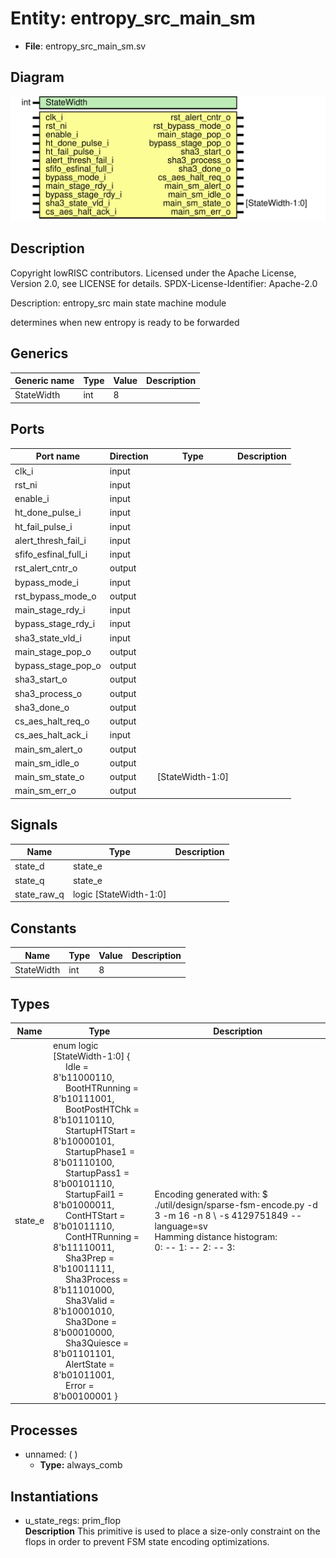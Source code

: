 # Entity: entropy_src_main_sm

- **File**: entropy_src_main_sm.sv
## Diagram

![Diagram](entropy_src_main_sm.svg "Diagram")
## Description

 Copyright lowRISC contributors.
 Licensed under the Apache License, Version 2.0, see LICENSE for details.
 SPDX-License-Identifier: Apache-2.0

 Description: entropy_src main state machine module

   determines when new entropy is ready to be forwarded

## Generics

| Generic name | Type | Value | Description |
| ------------ | ---- | ----- | ----------- |
| StateWidth   | int  | 8     |             |
## Ports

| Port name            | Direction | Type             | Description |
| -------------------- | --------- | ---------------- | ----------- |
| clk_i                | input     |                  |             |
| rst_ni               | input     |                  |             |
| enable_i             | input     |                  |             |
| ht_done_pulse_i      | input     |                  |             |
| ht_fail_pulse_i      | input     |                  |             |
| alert_thresh_fail_i  | input     |                  |             |
| sfifo_esfinal_full_i | input     |                  |             |
| rst_alert_cntr_o     | output    |                  |             |
| bypass_mode_i        | input     |                  |             |
| rst_bypass_mode_o    | output    |                  |             |
| main_stage_rdy_i     | input     |                  |             |
| bypass_stage_rdy_i   | input     |                  |             |
| sha3_state_vld_i     | input     |                  |             |
| main_stage_pop_o     | output    |                  |             |
| bypass_stage_pop_o   | output    |                  |             |
| sha3_start_o         | output    |                  |             |
| sha3_process_o       | output    |                  |             |
| sha3_done_o          | output    |                  |             |
| cs_aes_halt_req_o    | output    |                  |             |
| cs_aes_halt_ack_i    | input     |                  |             |
| main_sm_alert_o      | output    |                  |             |
| main_sm_idle_o       | output    |                  |             |
| main_sm_state_o      | output    | [StateWidth-1:0] |             |
| main_sm_err_o        | output    |                  |             |
## Signals

| Name        | Type                   | Description |
| ----------- | ---------------------- | ----------- |
| state_d     | state_e                |             |
| state_q     | state_e                |             |
| state_raw_q | logic [StateWidth-1:0] |             |
## Constants

| Name       | Type | Value | Description |
| ---------- | ---- | ----- | ----------- |
| StateWidth | int  | 8     |             |
## Types

| Name    | Type                                                                                                                                                                                                                                                                                                                                                                                                                                                                                                                                                                                                                                                                                                                                                                                                                                                                                                                                                                                                                                                                                                                                                                                                                                                              | Description                                                                                                                                                                                                                                                                                                                                                                                                                                        |
| ------- | ----------------------------------------------------------------------------------------------------------------------------------------------------------------------------------------------------------------------------------------------------------------------------------------------------------------------------------------------------------------------------------------------------------------------------------------------------------------------------------------------------------------------------------------------------------------------------------------------------------------------------------------------------------------------------------------------------------------------------------------------------------------------------------------------------------------------------------------------------------------------------------------------------------------------------------------------------------------------------------------------------------------------------------------------------------------------------------------------------------------------------------------------------------------------------------------------------------------------------------------------------------------- | -------------------------------------------------------------------------------------------------------------------------------------------------------------------------------------------------------------------------------------------------------------------------------------------------------------------------------------------------------------------------------------------------------------------------------------------------- |
| state_e | enum logic [StateWidth-1:0] {<br><span style="padding-left:20px">     Idle              = 8'b11000110,<br><span style="padding-left:20px">      BootHTRunning     = 8'b10111001,<br><span style="padding-left:20px">      BootPostHTChk     = 8'b10110110,<br><span style="padding-left:20px">      StartupHTStart    = 8'b10000101,<br><span style="padding-left:20px">      StartupPhase1     = 8'b01110100,<br><span style="padding-left:20px">      StartupPass1      = 8'b00101110,<br><span style="padding-left:20px">      StartupFail1      = 8'b01000011,<br><span style="padding-left:20px">      ContHTStart       = 8'b01011110,<br><span style="padding-left:20px">      ContHTRunning     = 8'b11110011,<br><span style="padding-left:20px">      Sha3Prep          = 8'b10011111,<br><span style="padding-left:20px">      Sha3Process       = 8'b11101000,<br><span style="padding-left:20px">      Sha3Valid         = 8'b10001010,<br><span style="padding-left:20px">      Sha3Done          = 8'b00010000,<br><span style="padding-left:20px">      Sha3Quiesce       = 8'b01101101,<br><span style="padding-left:20px">      AlertState        = 8'b01011001,<br><span style="padding-left:20px">      Error             = 8'b00100001     } |  Encoding generated with:  $ ./util/design/sparse-fsm-encode.py -d 3 -m 16 -n 8 \       -s 4129751849 --language=sv<br>  Hamming distance histogram:<br>   0: --   1: --   2: --   3: |||||||||||||||| (28.33%)   4: |||||||||||||||||||| (35.00%)   5: |||||||||||| (21.67%)   6: |||||| (11.67%)   7: | (3.33%)   8: --<br>  Minimum Hamming distance: 3  Maximum Hamming distance: 7  Minimum Hamming weight: 1  Maximum Hamming weight: 6<br>  |
## Processes
- unnamed: (  )
  - **Type:** always_comb
## Instantiations

- u_state_regs: prim_flop
</br>**Description**
 This primitive is used to place a size-only constraint on the
 flops in order to prevent FSM state encoding optimizations.

